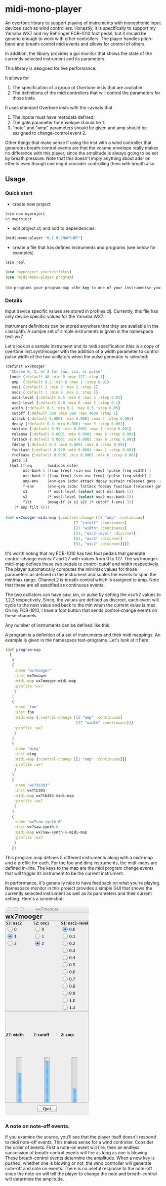 # midi-mono-player

An overtone library to support playing of instruments with monophonic input devices such as
wind controllers. Honestly, it is specifically to support my Yamaha WX7 and my Behringer FCB-1010
foot pedal, but it should be generic enough to work with other controllers. The player handles
pitch-bend and breath-control midi events and allows for control of others.

In addition, the library provides a gui monitor that shows the state of the currently selected instrument
and its parameters.

This library is designed for live performance.

It allows for

1. The specification of a group of Overtone insts that are available.
2. The definitions of the midi controllers that will control the parameters for those insts.


It uses standard Overtone insts with the caveats that

1. The inputs must have metadata defined.
2. The gate parameter for envelope should be 1.
3. "note" and "amp" parameters should be given and amp should be assigned to change-control event 2.

Other things that make sense if using the inst with a wind controller that
generates breath-control events are that the volume envelope really makes no
 difference with this player, since the amplitude is always going to be set by
 breath pressure. Note that this doesn't imply anything about adsr on effects
 even though one might consider controlling them with breath also.

## Usage

### Quick start

* create new project

```sh
lein new myproject
cd myproject
```

* edit project.clj and add to dependencies:

```clj
[midi-mono-player "0.1.0-SNAPSHOT"]
```

* create a file that has defines instruments and programs (see below for examples)

```sh
lein repl
```

```clj
(use 'myproject.yourtestfiles)
(use 'midi-mono-player.program)

(do-programs your-program-map <the key to one of your instruments> your-profile-map)
```

### Details

Input device specific values are stored in profiles.clj. Currently, this file has only
device specific values for the Yamaha WX7.

Instrument definitions can be stored anywhere that they are available in the classpath. A sample set of simple
instruments is given in the namespace test-wx7.

Let's look at a sample instrument and its midi specification (this is a copy of overtone.inst.synt/mooger
with the addition of a width parameter to control pulse width of the two ocillators when the pulse generator
is selected:

```clj
(definst wx7mooger
  "Choose 0, 1, or 2 for saw, sin, or pulse"
  [note {:default 48 :min 0 :max 127 :step 1}
   amp  {:default 0.3 :min 0 :max 1 :step 0.01}
   osc1 {:default 2 :min 0 :max 2 :step 1}
   osc2 {:default 1 :min 0 :max 2 :step 1}
   osc1-level {:default 0.5 :min 0 :max 1 :step 0.01}
   osc2-level {:default 0.0 :min 0 :max 1 :step 0.1}
   width {:default 0.5 :min 0.1 :max 0.5 :step 0.05}
   cutoff {:default 500 :min 500 :max 4000 :step 1}
   attack {:default 0.0001 :min 0.0001 :max 5 :step 0.001}
   decay {:default 0.3 :min 0.0001 :max 5 :step 0.001}
   sustain {:default 0.99 :min 0.0001 :max 1 :step 0.001}
   release {:default 0.0001 :min 0.0001 :max 6 :step 0.001}
   fattack {:default 0.0001 :min 0.0001 :max 6 :step 0.001}
   fdecay {:default 0.3 :min 0.0001 :max 6 :step 0.001}
   fsustain {:default 0.999 :min 0.0001 :max 1 :step 0.001}
   frelease {:default 0.0001 :min 0.0001 :max 6 :step 0.001}
   gate 1]
  (let [freq       (midicps note)
        osc-bank-1 [(saw freq) (sin-osc freq) (pulse freq width) ]
        osc-bank-2 [(saw freq) (sin-osc freq) (pulse freq width) ]
        amp-env    (env-gen (adsr attack decay sustain release) gate :action FREE)
        f-env      (env-gen (adsr fattack fdecay fsustain frelease) gate)
        s1         (* osc1-level (select osc1 osc-bank-1))
        s2         (* osc2-level (select osc2 osc-bank-2))
        filt       (moog-ff (+ s1 s2) (* cutoff f-env) 3)]
    (* amp filt 4)))

(def wx7mooger-midi-map {:control-change [[2 "amp" :continuous]
                               [7 "cutoff" :continuous]
                               [27 "width" :continuous]
                               [51, "osc2-level" :discreet]
                               [52, "osc1" :discreet]
                               [53, "osc2" :discreet]]})
```
It's worth noting that my FCB-1010 has two foot pedals that generate control-change events 7 and 27
with values from 0 to 127. The wx7mooger-midi-map defines these two pedals to control cutoff and width
respectively. The player automatically computes the min/max values for those parameters as defined
in the instrument and scales the events to span the min/max range. Channel 2 is breath-control which
is assigned to amp. Note that these are all specified as continuous events.

The two ocillators can have saw, sin, or pulse by setting the osc1/2 values to 1,2,3 respectively. Since,
the values are defined as discreet, each event will cycle to the next value and back to the min when the
current value is max. On my FCB-1010, I have a foot button that sends control-change events on these channels.

Any number of instruments can be defined like this.

A program is a definition of a set of instruments and their midi mappings. An example is given in the
namespace test-programs. Let's look at it here:

```clj
(def program-map
  {
   0
   {
    :name "wx7mooger"
    :inst wx7mooger
    :midi-map wx7mooger-midi-map
    :profile :wx7
    }
   1
   {
    :name "foo"
    :inst foo
    :midi-map {:control-change [[2 "amp" :continuous]
                                [27 "width" :continuous]]}
    :profile :wx7
    }
   2
   {
    :name "ding"
    :inst ding
    :midi-map {:control-change [[2 "amp" :continuous]]}
    :profile :wx7
    }
   3
   {
    :name "wx7tb303"
    :inst wx7tb303
    :midi-map wx7tb303-midi-map
    :profile :wx7
    }
   4
   {
    :name "wx7saw-synth-6"
    :inst wx7saw-synth-6
    :midi-map wx7saw-synth-6-midi-map
    :profile :wx7
    }
   })
```

This program map defines 5 different instruments along with a midi-map and a profile for each. For the
foo and ding instruments, the midi-maps are defined in-line. The keys to the map are the midi program
change events that will trigger its instrument to be the current instrument.

In performance, it's generally nice to have feedback on what you're playing. Namespace monitor in this
project provides a simple GUI that shows the currently selected instrument as well as its parameters and
their current setting. Here's a screenshot:

<img src="https://github.com/bwanab/midi-mono-player/raw/master/doc/monitor.png" alt="monitor screenshot" />

### A note on note-off events.

If you examine the source, you'll see that the player itself doesn't respond to midi note-off events. This makes
sense for a wind controller. Consider the order of events. First a note-on event will fire, then an endless
succession of breath-control events will fire as long as one is blowing. These breath-control events determine
the amplitude. When a new key is pushed, whether one is blowing or not, the wind controller will generate
note-off and note on events. There is no useful response to the note-off since the note-on will tell the player
to change the note and breath-control will determine the amplitude.
